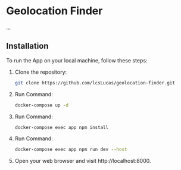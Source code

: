 # Geolocation Finder

...

## Installation

To run the App on your local machine, follow these steps:

1. Clone the repository:

   ```bash
   git clone https://github.com/lcsLucas/geolocation-finder.git
   ```
2. Run Command:
    ```bash
    docker-compose up -d
    ```
3. Run Command:
    ```bash
    docker-compose exec app npm install
    ```
4. Run Command:
    ```bash
    docker-compose exec app npm run dev --host
    ```
5. Open your web browser and visit http://localhost:8000.